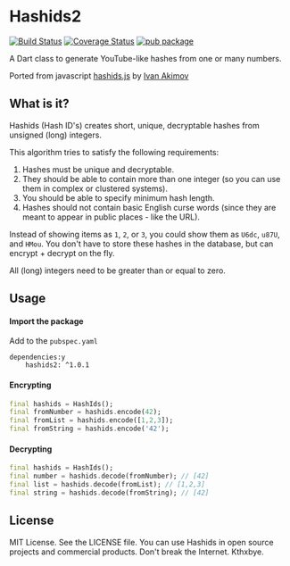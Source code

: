 # Hashids2
[![Build Status](https://travis-ci.org/olexale/hashids.svg?branch=master)](https://travis-ci.org/olexale/hashids) [![Coverage Status](https://coveralls.io/repos/github/olexale/hashids/badge.svg?branch=master)](https://coveralls.io/github/olexale/hashids?branch=master) [![pub package](https://img.shields.io/pub/v/hashids2.svg)](https://pub.dartlang.org/packages/hashids2)

A Dart class to generate YouTube-like hashes from one or many numbers.

Ported from javascript [hashids.js](https://github.com/ivanakimov/hashids.js) by [Ivan Akimov](https://github.com/ivanakimov)

## What is it?

Hashids (Hash ID's) creates short, unique, decryptable hashes from unsigned (long) integers.

This algorithm tries to satisfy the following requirements:

1. Hashes must be unique and decryptable.
2. They should be able to contain more than one integer (so you can use them in complex or clustered systems).
3. You should be able to specify minimum hash length.
4. Hashes should not contain basic English curse words (since they are meant to appear in public places - like the URL).

Instead of showing items as `1`, `2`, or `3`, you could show them as `U6dc`, `u87U`, and `HMou`.
You don't have to store these hashes in the database, but can encrypt + decrypt on the fly.

All (long) integers need to be greater than or equal to zero.

## Usage

#### Import the package
Add to the `pubspec.yaml`
```
dependencies:y
    hashids2: ^1.0.1
```

#### Encrypting
```dart
final hashids = HashIds();
final fromNumber = hashids.encode(42);
final fromList = hashids.encode([1,2,3]);
final fromString = hashids.encode('42');
```
#### Decrypting
```dart
final hashids = HashIds();
final number = hashids.decode(fromNumber); // [42]
final list = hashids.decode(fromList); // [1,2,3]
final string = hashids.decode(fromString); // [42]
```

## License
MIT License. See the LICENSE file. You can use Hashids in open source projects and commercial products. Don't break the Internet. Kthxbye.
